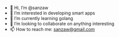 - 👋 Hi, I’m @sanzaw
- 👀 I’m interested in developing smart apps 
- 🌱 I’m currently learning golang
- 💞️ I’m looking to collaborate on anything interesting
- 📫 How to reach me: sanzaw@gmail.com

<!---
sanzaw/sanzaw is a ✨ special ✨ repository because its `README.md` (this file) appears on your GitHub profile.
You can click the Preview link to take a look at your changes.
--->
